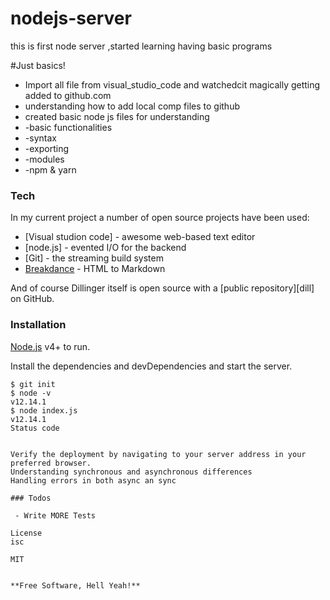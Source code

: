 # nodejs-server
this is first node  server ,started learning having basic programs

#Just basics!

  - Import all file from visual_studio_code and watchedcit magically getting added to github.com
  - understanding how to add local comp files to github 
  - created basic node js files for understanding 
  -    -basic functionalities
  -    -syntax 
  -    -exporting 
  -    -modules
  -    -npm & yarn



### Tech

In my current project a number of open source projects have been used:

* [Visual studion code] - awesome web-based text editor
* [node.js] - evented I/O for the backend
* [Git] -  the streaming build system
* [Breakdance](https://breakdance.github.io/breakdance/) - HTML to Markdown 

And of course Dillinger itself is open source with a [public repository][dill]
 on GitHub.

### Installation

 [Node.js](https://nodejs.org/) v4+ to run.

Install the dependencies and devDependencies and start the server.

```
$ git init
$ node -v
v12.14.1
$ node index.js
v12.14.1
Status code
```
```

Verify the deployment by navigating to your server address in your preferred browser.
Understanding synchronous and asynchronous differences
Handling errors in both async an sync 

### Todos

 - Write MORE Tests

License
isc

MIT


**Free Software, Hell Yeah!**
